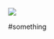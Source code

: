 ![](https://media.giphy.com/media/v1.Y2lkPTc5MGI3NjExbGhjMnRtc3ltZjMyYTR6ZTdybGFhZjMyYXR1b3RxczU2cjdqMzRqbCZlcD12MV9pbnRlcm5hbF9naWZfYnlfaWQmY3Q9Zw/2IudUHdI075HL02Pkk/giphy.gif)

#something

<!--
**riccardospadon/riccardospadon** is a ✨ _special_ ✨ repository because its `README.md` (this file) appears on your GitHub profile.

Here are some ideas to get you started:

- 🔭 I’m currently working on ...
- 🌱 I’m currently learning ...
- 👯 I’m looking to collaborate on ...
- 🤔 I’m looking for help with ...
- 💬 Ask me about ...
- 📫 How to reach me: ...
- 😄 Pronouns: ...
- ⚡ Fun fact: ...
-->
